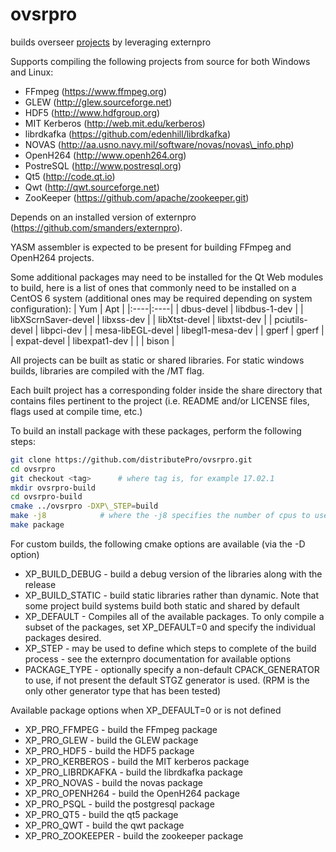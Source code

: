 # ovsrpro

builds overseer [projects](projects/README.md) by leveraging externpro

Supports compiling the following projects from source for both Windows and Linux:
- FFmpeg (https://www.ffmpeg.org)
- GLEW (http://glew.sourceforge.net)
- HDF5 (http://www.hdfgroup.org)
- MIT Kerberos (http://web.mit.edu/kerberos)
- librdkafka (https://github.com/edenhill/librdkafka)
- NOVAS (http://aa.usno.navy.mil/software/novas/novas\_info.php)
- OpenH264 (http://www.openh264.org)
- PostreSQL (http://www.postresql.org)
- Qt5 (http://code.qt.io)
- Qwt (http://qwt.sourceforge.net)
- ZooKeeper (https://github.com/apache/zookeeper.git)

Depends on an installed version of externpro (https://github.com/smanders/externpro).

YASM assembler is expected to be present for building FFmpeg and OpenH264 projects.

Some additional packages may need to be installed for the Qt Web modules to build, here is a list of ones that commonly need to be installed on a CentOS 6 system (additional ones may be required depending on system configuration):
| Yum | Apt |
|:----|:----|
| dbus-devel          | libdbus-1-dev |
| libXScrnSaver-devel | libxss-dev |
| libXtst-devel       | libxtst-dev |
| pciutils-devel      | libpci-dev |
| mesa-libEGL-devel   | libegl1-mesa-dev |
| gperf               | gperf |
| expat-devel         | libexpat1-dev |
|                     | bison |
  

All projects can be built as static or shared libraries.  For static windows
builds, libraries are compiled with the /MT flag.

Each built project has a corresponding folder inside the share directory that
contains files pertinent to the project (i.e. README and/or LICENSE files, flags
used at compile time, etc.)

To build an install package with these packages, perform the following steps:
```bash
git clone https://github.com/distributePro/ovsrpro.git
cd ovsrpro
git checkout <tag>		# where tag is, for example 17.02.1
mkdir ovsrpro-build
cd ovsrpro-build
cmake ../ovsrpro -DXP\_STEP=build
make -j8			# where the -j8 specifies the number of cpus to use
make package
```

For custom builds, the following cmake options are available (via the -D option)
- XP\_BUILD\_DEBUG - build a debug version of the libraries along with the release
- XP\_BUILD\_STATIC - build static libraries rather than dynamic.  Note that some
  project build systems build both static and shared by default
- XP\_DEFAULT - Compiles all of the available packages.  To only compile a subset
  of the packages, set XP\_DEFAULT=0 and specify the individual packages desired.
- XP\_STEP - may be used to define which steps to complete of the build process
          - see the externpro documentation for available options
- PACKAGE\_TYPE - optionally specify a non-default CPACK\_GENERATOR to use, if not
  present the default STGZ generator is used. (RPM is the only other generator
  type that has been tested)

Available package options when XP\_DEFAULT=0 or is not defined
- XP\_PRO\_FFMPEG - build the FFmpeg package
- XP\_PRO\_GLEW - build the GLEW package
- XP\_PRO\_HDF5 - build the HDF5 package
- XP\_PRO\_KERBEROS - build the MIT kerberos package
- XP\_PRO\_LIBRDKAFKA - build the librdkafka package
- XP\_PRO\_NOVAS - build the novas package
- XP\_PRO\_OPENH264 - build the OpenH264 package
- XP\_PRO\_PSQL - build the postgresql package
- XP\_PRO\_QT5 - build the qt5 package
- XP\_PRO\_QWT - build the qwt package
- XP\_PRO\_ZOOKEEPER - build the zookeeper package

